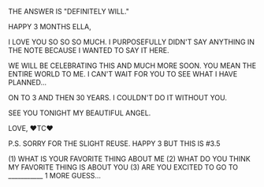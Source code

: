 THE ANSWER IS "DEFINITELY WILL."

HAPPY 3 MONTHS ELLA,

I LOVE YOU SO SO SO MUCH. I PURPOSEFULLY DIDN'T SAY ANYTHING IN THE NOTE BECAUSE I WANTED TO SAY IT HERE. 

WE WILL BE CELEBRATING THIS AND MUCH MORE SOON. YOU MEAN THE ENTIRE WORLD TO ME. I CAN'T WAIT FOR YOU TO SEE WHAT I HAVE PLANNED...

ON TO 3 AND THEN 30 YEARS. I COULDN'T DO IT WITHOUT YOU.

SEE YOU TONIGHT MY BEAUTIFUL ANGEL.

LOVE,
❤️TC❤️

P.S. SORRY FOR THE SLIGHT REUSE. HAPPY 3 BUT THIS IS #3.5

(1) WHAT IS YOUR FAVORITE THING ABOUT ME
(2) WHAT DO YOU THINK MY FAVORITE THING IS ABOUT YOU
(3) ARE YOU EXCITED TO GO TO ___________
1 MORE GUESS...
